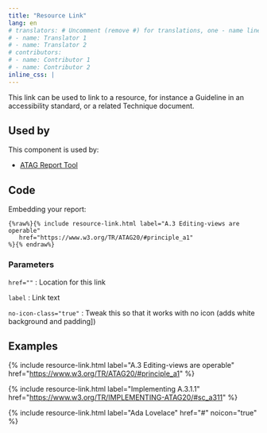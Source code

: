 ```yaml
---
title: "Resource Link"
lang: en
# translators: # Uncomment (remove #) for translations, one - name line per translator.
# - name: Translator 1
# - name: Translator 2
# contributors:
# - name: Contributor 1
# - name: Contributor 2
inline_css: |
---
```


This link can be used to link to a resource, for instance a Guideline in an accessibility standard, or a related Technique document. 

## Used by

This component is used by: 

* [ATAG Report Tool](https://w3.org/WAI/atag/report-tool)

## Code

Embedding your report:

```liquid
{%raw%}{% include resource-link.html label="A.3 Editing-views are operable"
   href="https://www.w3.org/TR/ATAG20/#principle_a1"
%}{% endraw%}
```

### Parameters

`href=""`
: Location for this link

`label`
: Link text

`no-icon-class="true"`
: Tweak this so that it works with no icon (adds white background and padding])

## Examples

{% include resource-link.html label="A.3 Editing-views are operable"
   href="https://www.w3.org/TR/ATAG20/#principle_a1"
%}

{% include resource-link.html label="Implementing A.3.1.1"
   href="https://www.w3.org/TR/IMPLEMENTING-ATAG20/#sc_a311"
%}

{% include resource-link.html label="Ada Lovelace"
   href="#"
   noicon="true"
%}
